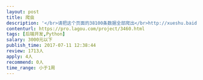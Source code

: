 ```yaml
---                
layout: post       
title: 爬虫           
description: '</br>请把这个页面的38100条数据全部爬出</br>http://xueshu.baidu.com/s?wd=journaluri%3A%285ed98fe6faacba5e%29%20NATURE%20GENETICS&amp;tn=SE_baiduxueshu_c1gjeupa&amp;ie=utf-8</br>'     
contenturl: https://pro.lagou.com/project/3460.html      
tags: [后端开发,Python]            
salary: 3000元以下          
publish_time: 2017-07-11 12:38:44         
review: 1713人                   
apply: 4人                   
recommend: 0人                   
time_range: 小于1周              
---                 
```

